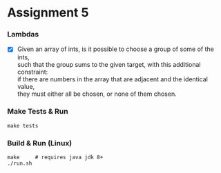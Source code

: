 # Assignment 5

### Lambdas
- [x] Given an array of ints, is it possible to choose a group of some of the ints,  
      such that the group sums to the given target, with this additional constraint:  
      if there are numbers in the array that are adjacent and the identical value,  
      they must either all be chosen, or none of them chosen.

### Make Tests & Run
```
make tests
```

### Build & Run (Linux)
```
make     # requires java jdk 8+
./run.sh
```

